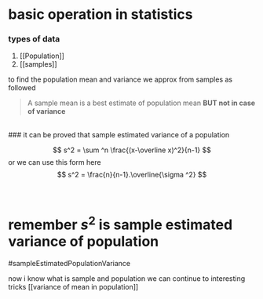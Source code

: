 # basic operation in statistics

### types of data
1. [[Population]]
2. [[samples]]

to find the population mean and variance we approx from samples as followed

> A sample mean is a best estimate of population mean **BUT not in case of variance**
<br>
### it can be proved that sample estimated variance of a population

$$
s^2 = \sum ^n \frac{(x-\overline x)^2}{n-1}
$$
or we can use this form here
$$
s^2 = \frac{n}{n-1}.\overline{\sigma ^2}
$$

<br>

# remember $s^2$ is sample estimated variance of population
#sampleEstimatedPopulationVariance

now  i know what is sample and population we can continue to interesting tricks [[variance of mean in population]]
